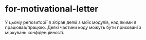 # for-motivational-letter
У цьому репозиторії я зібрав деякі з моїх модулів, над якими я працював/працюю. Деякі частини коду можуть бути приховані з міркувань конфіденційності.
